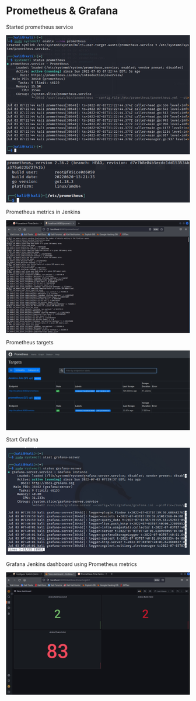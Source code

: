 # Prometheus & Grafana

Started prometheus service

![aws](screenshots/prom_enable_status.jpg)

![aws](screenshots/prom_version.jpg)

Prometheus metrics in Jenkins

![aws](screenshots/prom_metrics.jpg)

Prometheus targets

![aws](screenshots/prom_targets.jpg)

Start Grafana

![aws](screenshots/grafana_service.jpg)

Grafana Jenkins dashboard using Prometheus metrics

![aws](screenshots/grafana_dashboard.jpg)



